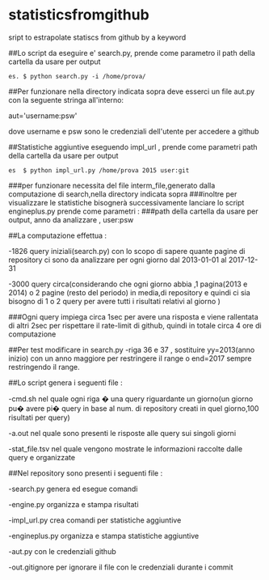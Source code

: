 # statisticsfromgithub
sript to estrapolate statiscs from github by a keyword

##Lo script da eseguire e' search.py, prende come parametro il path della cartella da usare per output


	es.	$ python search.py -i /home/prova/




##Per funzionare nella directory indicata sopra deve esserci un file aut.py con la seguente stringa all'interno:


aut='username:psw'

dove username e psw sono le credenziali dell'utente per accedere a github




##Statistiche aggiuntive eseguendo impl_url , prende come parametri path della cartella da usare per output


	es	$ python impl_url.py /home/prova 2015 user:git


###per funzionare necessita del file interm_file,generato dalla computazione di search,nella directory indicata sopra 
###inoltre per visualizzare le statistiche bisognerà successivamente lanciare lo script engineplus.py  prende come parametri :
###path della cartella da usare per output, anno da analizzare , user:psw




##La computazione effettua :

-1826 query iniziali(search.py) con lo scopo di sapere quante pagine di repository ci sono da analizzare per ogni giorno dal 2013-01-01 al 2017-12-31 

-3000 query circa(considerando che ogni giorno abbia ,1 pagina(2013 e 2014) o 2 pagine (resto del periodo) in media,di repository e quindi ci sia bisogno di 1 o 2 query per avere tutti i risultati relativi al giorno )

###Ogni query impiega circa 1sec per avere una risposta e viene rallentata di altri 2sec per rispettare il rate-limit di github, quindi in totale circa 4 ore di computazione



##Per test modificare in search.py 
-riga 36 e 37 , sostituire yy=2013(anno inizio) con un anno maggiore per restringere il range o end=2017 sempre restringendo il range.




##Lo script genera i seguenti file :


-cmd.sh		nel quale ogni riga � una query riguardante un giorno(un giorno pu� avere pi� query in base al num. di repository creati in quel giorno,100 risultati per query)


-a.out		nel quale sono presenti le risposte alle query sui singoli giorni


-stat_file.tsv	nel quale vengono mostrate le informazioni raccolte dalle query e organizzate




##Nel repository sono presenti i seguenti file :


-search.py		genera ed esegue comandi    


-engine.py		organizza e stampa risultati


-impl_url.py		crea comandi per statistiche aggiuntive


-engineplus.py		organizza e stampa statistiche aggiuntive	


-aut.py			con le credenziali github


-out.gitignore	per ignorare il file con le credenziali durante i commit
